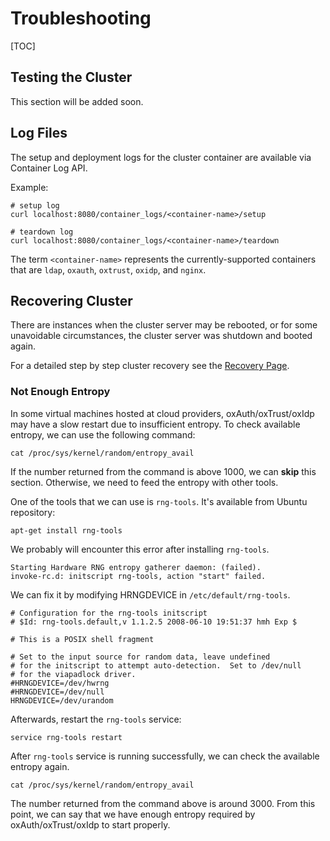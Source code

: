 # Troubleshooting

[TOC]

## Testing the Cluster
This section will be added soon.

## Log Files
The setup and deployment logs for the cluster container are available via Container Log API.

Example:

    # setup log
    curl localhost:8080/container_logs/<container-name>/setup

    # teardown log
    curl localhost:8080/container_logs/<container-name>/teardown

The term `<container-name>` represents the currently-supported containers that are `ldap`, `oxauth`, `oxtrust`, `oxidp`, and `nginx`.

## Recovering Cluster
There are instances when the cluster server may be rebooted, or for some unavoidable circumstances, the cluster server was shutdown and booted again.

For a detailed step by step cluster recovery see the [Recovery Page](../recovery/).

### Not Enough Entropy

In some virtual machines hosted at cloud providers, oxAuth/oxTrust/oxIdp may have a slow restart due to insufficient entropy.
To check available entropy, we can use the following command:

    cat /proc/sys/kernel/random/entropy_avail

If the number returned from the command is above 1000, we can __skip__ this section.
Otherwise, we need to feed the entropy with other tools.

One of the tools that we can use is `rng-tools`. It's available from Ubuntu repository:

    apt-get install rng-tools

We probably will encounter this error after installing `rng-tools`.

    Starting Hardware RNG entropy gatherer daemon: (failed).
    invoke-rc.d: initscript rng-tools, action "start" failed.

We can fix it by modifying HRNGDEVICE in `/etc/default/rng-tools`.

    # Configuration for the rng-tools initscript
    # $Id: rng-tools.default,v 1.1.2.5 2008-06-10 19:51:37 hmh Exp $

    # This is a POSIX shell fragment

    # Set to the input source for random data, leave undefined
    # for the initscript to attempt auto-detection.  Set to /dev/null
    # for the viapadlock driver.
    #HRNGDEVICE=/dev/hwrng
    #HRNGDEVICE=/dev/null
    HRNGDEVICE=/dev/urandom

Afterwards, restart the `rng-tools` service:

    service rng-tools restart

After `rng-tools` service is running successfully, we can check the available entropy again.

    cat /proc/sys/kernel/random/entropy_avail

The number returned from the command above is around 3000.
From this point, we can say that we have enough entropy required
by oxAuth/oxTrust/oxIdp to start properly.
